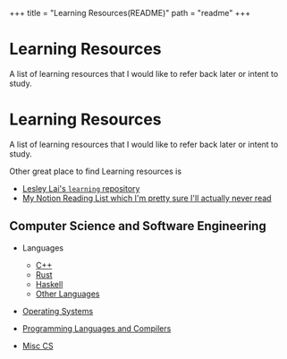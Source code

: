 +++
title = "Learning Resources(README)"
path = "readme"
+++

# Learning Resources

A list of learning resources that I would like to refer back later or intent to
study.

# Learning Resources

A list of learning resources that I would like to refer back later or intent to
study.

Other great place to find Learning resources is

- [Lesley Lai's `learning` repository](https://github.com/LesleyLai/learning)
- [My Notion Reading List which I'm pretty sure I'll actually never read](https://round-candle-7e1.notion.site/Reading-List-178f7cce3f4146f68b24995766bfcb7a)

## Computer Science and Software Engineering

- Languages

  - [C++](https://dipeshkaphle.github.io/Learning/cpp)
  - [Rust](https://dipeshkaphle.github.io/Learning/rust)
  - [Haskell](https://dipeshkaphle.github.io/Learning/haskell)
  - [Other Languages](https://dipeshkaphle.github.io/Learning/misc-languages)

- [ Operating Systems ](https://dipeshkaphle.github.io/Learning/os)
- [ Programming Languages and Compilers](https://dipeshkaphle.github.io/Learning/pl)
- [ Misc CS ](https://dipeshkaphle.github.io/Learning/misc-cs)
